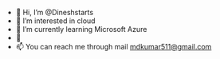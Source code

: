 - 👋 Hi, I’m @Dineshstarts
- 👀 I’m interested in cloud
- 🌱 I’m currently learning Microsoft Azure
- 💞️ 
- 📫 You can reach me through mail mdkumar511@gmail.com

<!---
Dineshstarts/Dineshstarts is a ✨ special ✨ repository because its `README.md` (this file) appears on your GitHub profile.
You can click the Preview link to take a look at your changes.
--->

